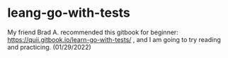 # leang-go-with-tests
My friend Brad A. recommended this gitbook for beginner: https://quii.gitbook.io/learn-go-with-tests/ , and I am going to try reading and practicing. (01/29/2022)
